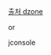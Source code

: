 [출처 dzone](https://dzone.com/articles/java-memory-and-cpu-monitoring-tools-and-technique)  

or  

jconsole

